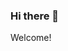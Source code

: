 ### Hi there 👋
Welcome!
<!--
**janus-tg/janus-tg** is a ✨ _special_ ✨ repository because its `README.md` (this file) appears on your GitHub profile.

Here are some ideas to get you started:

- 🔭 I’m currently working on 
- 🌱 I’m currently learning: C++ and 
- 👯 I’m looking to collaborate on ...
- 😄 Pronouns: he/him
- ⚡ Fun fact: ...
-->
